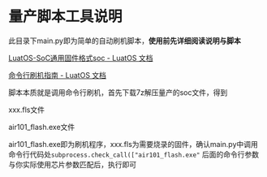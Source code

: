 # 量产脚本工具说明

此目录下main.py即为简单的自动刷机脚本，**使用前先详细阅读说明与脚本**

[LuatOS-SoC通用固件格式soc - LuatOS 文档](https://wiki.luatos.com/develop/contribute/soc_format.html)

[命令行刷机指南 - LuatOS 文档](https://wiki.luatos.com/develop/soc_download.html)

脚本本质就是调用命令行刷机，首先下载7z解压量产的soc文件，得到

xxx.fls文件 

air101_flash.exe文件

air101_flash.exe即为刷机程序，xxx.fls为需要烧录的固件，确认main.py中调用命令行代码处`subprocess.check_call(["air101_flash.exe"` 后面的命令行参数与你实际使用芯片参数匹配后，执行即可